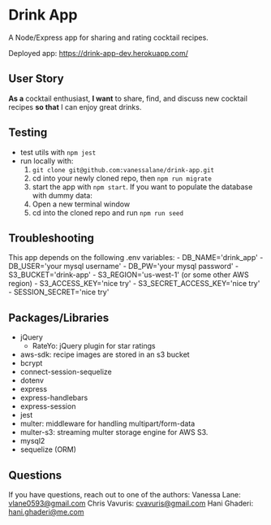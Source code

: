 # Drink App
A Node/Express app for sharing and rating cocktail recipes.

Deployed app: https://drink-app-dev.herokuapp.com/

## User Story
**As a** cocktail enthusiast, **I want** to share, find, and discuss new cocktail recipes **so that** I can enjoy great drinks.

## Testing
- test utils with `npm jest`
- run locally with:
    1. `git clone git@github.com:vanessalane/drink-app.git`
    2. cd into your newly cloned repo, then `npm run migrate`
    3. start the app with `npm start`.
    If you want to populate the database with dummy data:
    4. Open a new terminal window
    5. cd into the cloned repo and run `npm run seed`

## Troubleshooting
This app depends on the following .env variables:
    - DB_NAME='drink_app'
    - DB_USER='your mysql username'
    - DB_PW='your mysql password'
    - S3_BUCKET='drink-app'
    - S3_REGION='us-west-1' (or some other AWS region)
    - S3_ACCESS_KEY='nice try'
    - S3_SECRET_ACCESS_KEY='nice try'
    - SESSION_SECRET='nice try'

## Packages/Libraries
- jQuery
    - RateYo: jQuery plugin for star ratings
- aws-sdk: recipe images are stored in an s3 bucket
- bcrypt
- connect-session-sequelize
- dotenv
- express
- express-handlebars
- express-session
- jest
- multer: middleware for handling multipart/form-data
- multer-s3: streaming multer storage engine for AWS S3.
- mysql2
- sequelize (ORM)

## Questions
If you have questions, reach out to one of the authors:
Vanessa Lane: vlane0593@gmail.com
Chris Vavuris: cvavuris@gmail.com
Hani Ghaderi: hani.ghaderi@me.com